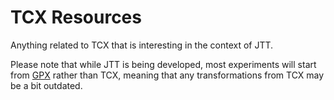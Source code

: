# TCX Resources

Anything related to TCX that is interesting in the context of JTT.

Please note that while JTT is being developed, most experiments will start from [GPX](../GPX) rather than TCX, meaning that any transformations from TCX may be a bit outdated.
